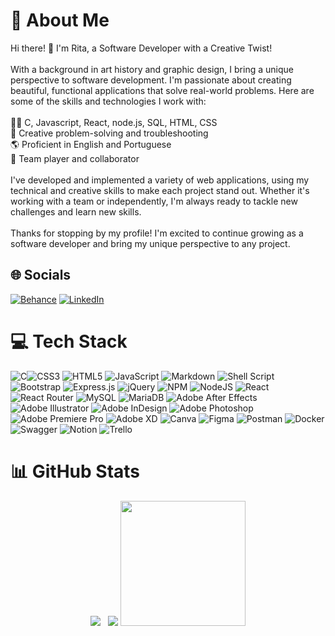 # 💫 About Me
Hi there! 👋 I'm Rita, a Software Developer with a Creative Twist!<br><br>With a background in art history and graphic design, I bring a unique perspective to software development. I'm passionate about creating beautiful, functional applications that solve real-world problems. Here are some of the skills and technologies I work with:<br><br>👨‍💻 C, Javascript, React, node.js, SQL, HTML, CSS<br>🎨 Creative problem-solving and troubleshooting<br>🌎 Proficient in English and Portuguese<br>🤝 Team player and collaborator<br><br>I've developed and implemented a variety of web applications, using my technical and creative skills to make each project stand out. Whether it's working with a team or independently, I'm always ready to tackle new challenges and learn new skills.<br><br>Thanks for stopping by my profile! I'm excited to continue growing as a software developer and bring my unique perspective to any project.<br>


## 🌐 Socials
[![Behance](https://img.shields.io/badge/Behance-1769ff?logo=behance&logoColor=white)](https://behance.net/ritaandrad8b58) [![LinkedIn](https://img.shields.io/badge/LinkedIn-%230077B5.svg?logo=linkedin&logoColor=white)](https://linkedin.com/in/ritaisabelmq) 

# 💻 Tech Stack

![C](https://img.shields.io/badge/c-#8672D5.svg?style=for-the-badge&logo=c&logoColor=white)![CSS3](https://img.shields.io/badge/css3-%5c7328.svg?style=for-the-badge&logo=css3&logoColor=white) ![HTML5](https://img.shields.io/badge/html5-%9999FF.svg?style=for-the-badge&logo=html5&logoColor=white) ![JavaScript](https://img.shields.io/badge/javascript-%9999FF.svg?style=for-the-badge&logo=javascript&logoColor=%23F7DF1E) ![Markdown](https://img.shields.io/badge/markdown-%9999FF.svg?style=for-the-badge&logo=markdown&logoColor=white) ![Shell Script](https://img.shields.io/badge/shell_script-%9999FF.svg?style=for-the-badge&logo=gnu-bash&logoColor=white) ![Bootstrap](https://img.shields.io/badge/bootstrap-%9999FF.svg?style=for-the-badge&logo=bootstrap&logoColor=white) ![Express.js](https://img.shields.io/badge/express.js-%9999FF.svg?style=for-the-badge&logo=express&logoColor=%2361DAFB) ![jQuery](https://img.shields.io/badge/jquery-%9999FF.svg?style=for-the-badge&logo=jquery&logoColor=white) ![NPM](https://img.shields.io/badge/NPM-%9999FF.svg?style=for-the-badge&logo=npm&logoColor=white) ![NodeJS](https://img.shields.io/badge/node.js-9999FF?style=for-the-badge&logo=node.js&logoColor=white) ![React](https://img.shields.io/badge/react-%9999FF.svg?style=for-the-badge&logo=react&logoColor=%2361DAFB) ![React Router](https://img.shields.io/badge/React_Router-9999FF?style=for-the-badge&logo=react-router&logoColor=white) ![MySQL](https://img.shields.io/badge/mysql-%9999FF.svg?style=for-the-badge&logo=mysql&logoColor=white) ![MariaDB](https://img.shields.io/badge/MariaDB-9999FF?style=for-the-badge&logo=mariadb&logoColor=white) ![Adobe After Effects](https://img.shields.io/badge/Adobe%20After%20Effects-9999FF.svg?style=for-the-badge&logo=Adobe%20After%20Effects&logoColor=white) ![Adobe Illustrator](https://img.shields.io/badge/adobeillustrator-%9999FF.svg?style=for-the-badge&logo=adobeillustrator&logoColor=white) ![Adobe InDesign](https://img.shields.io/badge/Adobe%20InDesign-9999FF?style=for-the-badge&logo=adobeindesign&logoColor=white) ![Adobe Photoshop](https://img.shields.io/badge/adobephotoshop-%9999FF.svg?style=for-the-badge&logo=adobephotoshop&logoColor=white) ![Adobe Premiere Pro](https://img.shields.io/badge/Adobe%20Premiere%20Pro-9999FF.svg?style=for-the-badge&logo=Adobe%20Premiere%20Pro&logoColor=white) ![Adobe XD](https://img.shields.io/badge/Adobe%20XD-9999FF?style=for-the-badge&logo=Adobe%20XD&logoColor=white) ![Canva](https://img.shields.io/badge/Canva-%9999FF.svg?style=for-the-badge&logo=Canva&logoColor=white) 	![Figma](https://img.shields.io/badge/figma-%9999FF.svg?style=for-the-badge&logo=figma&logoColor=white) ![Postman](https://img.shields.io/badge/Postman-9999FF?style=for-the-badge&logo=postman&logoColor=white) ![Docker](https://img.shields.io/badge/docker-%9999FF.svg?style=for-the-badge&logo=docker&logoColor=white) ![Swagger](https://img.shields.io/badge/-Swagger-%23Clojure?style=for-the-badge&logo=swagger&logoColor=white) ![Notion](https://img.shields.io/badge/Notion-%9999FF.svg?style=for-the-badge&logo=notion&logoColor=white) ![Trello](https://img.shields.io/badge/Trello-%23111111.svg?style=for-the-badge&logo=Trello&logoColor=white)

# 📊 GitHub Stats

<div align="center">
  <img src="https://github-readme-stats.vercel.app/api?username=risabelmq&theme=buefy&hide_border=false&include_all_commits=true&count_private=true"/>
  &nbsp;
  <img src="https://github-readme-streak-stats.herokuapp.com/?user=risabelmq&theme=buefy&hide_border=false"/>
  <img height="200" src="https://github-readme-stats.vercel.app/api/top-langs/?username=risabelmq&theme=buefy&hide_border=false&include_all_commits=true&count_private=true&layout=compact"/>
</div>
